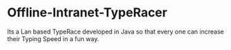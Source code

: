 # Offline-Intranet-TypeRacer
Its a Lan based TypeRace developed in Java so that every one can increase their Typing Speed in a fun way.
